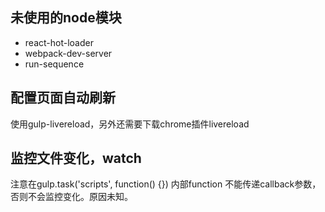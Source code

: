 ## 未使用的node模块
* react-hot-loader
* webpack-dev-server
* run-sequence

## 配置页面自动刷新
使用gulp-livereload，另外还需要下载chrome插件livereload

## 监控文件变化，watch
注意在gulp.task('scripts', function() {}) 内部function 不能传递callback参数，否则不会监控变化。原因未知。
